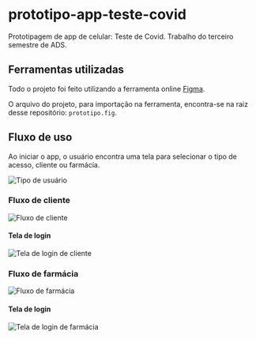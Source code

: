 # prototipo-app-teste-covid

Prototipagem de app de celular: Teste de Covid. Trabalho do terceiro semestre de ADS.

## Ferramentas utilizadas

Todo o projeto foi feito utilizando a ferramenta online [Figma](https://www.figma.com).

O arquivo do projeto, para importação na ferramenta, encontra-se na raiz desse repositório: `prototipo.fig`.

## Fluxo de uso

Ao iniciar o app, o usuário encontra uma tela para selecionar o tipo de acesso, cliente ou farmácia.

![Tipo de usuário](./img/tela_tipo_usuario.png)

### Fluxo de cliente

![Fluxo de cliente](./img/fluxo_cliente.png)

#### Tela de login

![Tela de login de cliente](./img/tela_cliente_login.png)

### Fluxo de farmácia

![Fluxo de farmácia](./img/fluxo_farmacia.png)

#### Tela de login

![Tela de login de farmácia](./img/tela_farmacia_login.png)